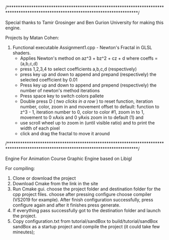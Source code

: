 /***********************************************************************************************************************************/


Special thanks to Tamir Grosinger and Ben Gurion University for making this engine.


Projects by Matan Cohen: 
1. Functional executable Assignment1.cpp - Newton's Fractal in GLSL shaders.
    - Applies Newton's method on az^3 + bz^2 + cz + d where coeffs = (a,b,c,d)
    - press 1,2,3,4 to select coefficients a,b,c,d (respectively)
    - press key up and down to append and prepand (respectively) the selected coefficient by 0.01
    - Press key up and down to append and prepend (respectively) the number of newton's method iterations
    - Press space key to switch colors pallete
    - Double press D ( *two clicks in a row* ) to reset function, iteration number, color, zoom in and movement offset to default:
      function to z^3 - 1, iteration number to 0, color to color #1, zoom in to 1, movement to 0 xAxis and 0 yAxis
      zoom in to default (1) and
    - use scroll wheel up to zoom in (until visible ratio) and to print the width of each pixel
    - click and drag the fractal to move it around

/***********************************************************************************************************************************/


Engine For Animation Course
Graphic Engine based on Libigl

For compiling:
1. Clone or download the project
2. Download Cmake from the link in the site
3. Run Cmake gui. choose the project folder
and destination folder for the cpp project
files. choose after pressing configure
choose compiler (VS2019 for example).
After finish configuration successfully,
press configure again and after it finishes
press generate. 
4. If everything pass successfully got to the destination folder and launch the project. 
5. Copy configuration.txt from tutorial/sandBox to build/tutorial/sandBox sandBox as a startup project and compile the project (it could take few mineutes);   

